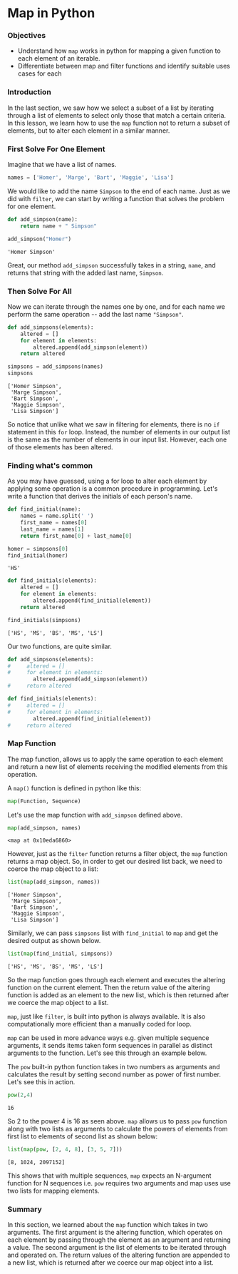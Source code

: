 
# Map in Python

### Objectives

* Understand how `map` works in python for mapping a given function to each element of an iterable.
* Differentiate between map and filter functions and identify suitable uses cases for each

### Introduction

In the last section, we saw how we select a subset of a list by iterating through a list of elements to select only those that match a certain criteria.  In this lesson, we learn how to use the `map` function not to return a subset of elements, but to alter each element in a similar manner.

### First Solve For One Element

Imagine that we have a list of names. 


```python
names = ['Homer', 'Marge', 'Bart', 'Maggie', 'Lisa']
```

We would like to add the name `Simpson` to the end of each name.  Just as we did with `filter`, we can start by writing a function that solves the problem for one element.


```python
def add_simpson(name):
    return name + " Simpson"
```


```python
add_simpson("Homer")
```




    'Homer Simpson'



Great, our method `add_simpson` successfully takes in a string, `name`, and returns that string with the added last name, `Simpson`.

### Then Solve For All

Now we can iterate through the names one by one, and for each name we perform the same operation -- add the last name `"Simpson"`.


```python
def add_simpsons(elements):
    altered = []
    for element in elements:
        altered.append(add_simpson(element))
    return altered
```


```python
simpsons = add_simpsons(names)
simpsons
```




    ['Homer Simpson',
     'Marge Simpson',
     'Bart Simpson',
     'Maggie Simpson',
     'Lisa Simpson']



So notice that unlike what we saw in filtering for elements, there is no `if` statement in this `for` loop.  Instead, the number of elements in our output list is the same as the number of elements in our input list.  However, each one of those elements has been altered.

### Finding what's common

As you may have guessed, using a for loop to alter each element by applying some operation is a common procedure in programming.  Let's write a function that derives the initials of each person's name.


```python
def find_initial(name):
    names = name.split(' ')
    first_name = names[0]
    last_name = names[1]
    return first_name[0] + last_name[0]
```


```python
homer = simpsons[0]
find_initial(homer)
```




    'HS'




```python
def find_initials(elements):    
    altered = []
    for element in elements:
        altered.append(find_initial(element))
    return altered

find_initials(simpsons)
```




    ['HS', 'MS', 'BS', 'MS', 'LS']



Our two functions, are quite similar.

```python
def add_simpsons(elements):
#     altered = []
#     for element in elements:
        altered.append(add_simpson(element))
#     return altered

def find_initials(elements):    
#     altered = []
#     for element in elements:
        altered.append(find_initial(element))
#     return altered
```

### Map Function

The map function, allows us to apply the same operation to each element and return a new list of elements receiving the modified elements from this operation. 

A `map()` function is defined in python like this:

```python
map(Function, Sequence)

```

Let's use the map function with `add_simpson` defined above.


```python
map(add_simpson, names)
```




    <map at 0x10eda6860>



However, just as the `filter` function returns a filter object, the `map` function returns a map object. So, in order to get our desired list back, we need to coerce the map object to a list:


```python
list(map(add_simpson, names))
```




    ['Homer Simpson',
     'Marge Simpson',
     'Bart Simpson',
     'Maggie Simpson',
     'Lisa Simpson']



Similarly, we can pass `simpsons` list with `find_initial` to `map` and get the desired output as shown below.


```python
list(map(find_initial, simpsons))
```




    ['HS', 'MS', 'BS', 'MS', 'LS']



So the map function goes through each element and executes the altering function on the current element. Then the return value of the altering function is added as an element to the new list, which is then returned after we coerce the map object to a list.



`map`, just like `filter`, is built into python is always available. It is also computationally more efficient than a manually coded for loop. 

`map` can be used in more advance ways e.g. given multiple sequence arguments, it sends items taken form sequences in parallel as distinct arguments to the function. Let's see this through an example below.

The `pow` built-in python function takes in two numbers as arguments and calculates the result by setting second number as power of first number. Let's see this in action.


```python
pow(2,4)
```




    16



So 2 to the power 4 is 16 as seen above. `map` allows us to pass `pow` function along with two lists as arguments to calculate the powers of elements from first list to elements of second list as shown below:


```python
list(map(pow, [2, 4, 8], [3, 5, 7]))
```




    [8, 1024, 2097152]



This shows that with multiple sequences, `map` expects an N-argument function for N sequences i.e. `pow` requires two arguments and map uses use two lists for mapping elements. 

### Summary

In this section, we learned about the `map` function which takes in two arguments. The first argument is the altering function, which operates on each element by passing through the element as an argument and returning a value. The second argument is the list of elements to be iterated through and operated on. The return values of the altering function are appended to a new list, which is returned after we coerce our map object into a list.
